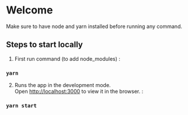 # Welcome

Make sure to have node and yarn installed before running any command.

## Steps to start locally

1. First run command (to add node_modules) :

### `yarn`

2. Runs the app in the development mode.\
   Open [http://localhost:3000](http://localhost:3000) to view it in the browser. :

### `yarn start`
